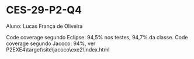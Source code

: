 # CES-29-P2-Q4
Aluno: Lucas França de Oliveira

Code coverage segundo Eclipse: 94,5% nos testes, 94,7% da classe.
Code coverage segundo Jacoco: 94%,  ver P2EXE4\target\site\jacoco\exe2\index.html
